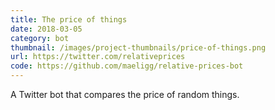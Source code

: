 ```yaml
---
title: The price of things
date: 2018-03-05
category: bot
thumbnail: /images/project-thumbnails/price-of-things.png
url: https://twitter.com/relativeprices
code: https://github.com/maeligg/relative-prices-bot
---
```


A Twitter bot that compares the price of random things.